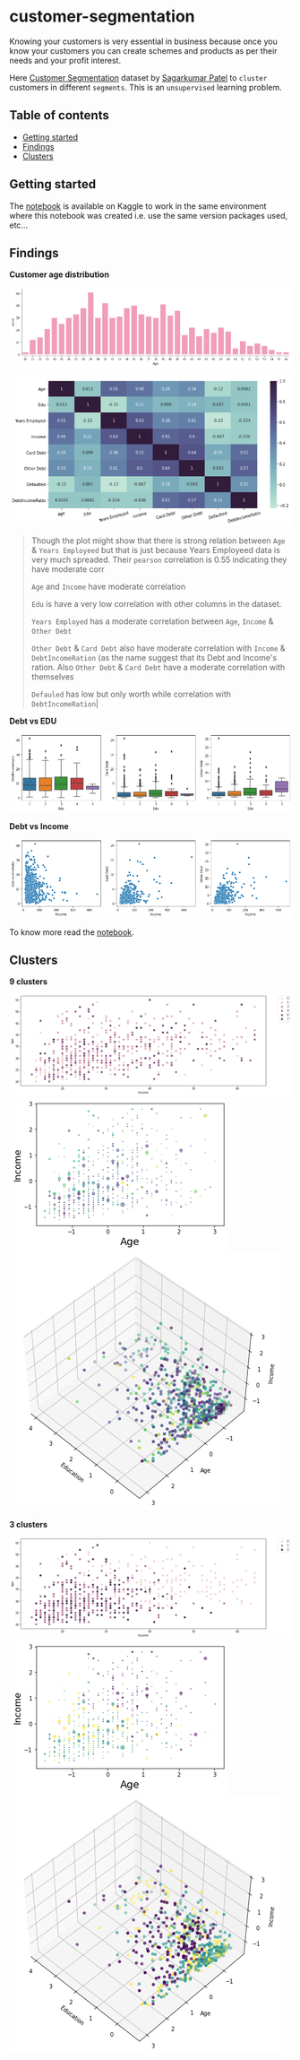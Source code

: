 # customer-segmentation

Knowing your customers is very essential in business because once you know your customers you can create schemes and products as per their needs and your profit interest.

Here [Customer Segmentation](https://www.kaggle.com/nafemuhtasim/customer-segmentation) dataset by [Sagarkumar Patel](https://www.kaggle.com/nafemuhtasim) to `cluster` customers in different `segments`. This is an `unsupervised` learning problem.

## Table of contents

- [Getting started](#getting-started)
- [Findings](#findings)
- [Clusters](#clusters)

## Getting started

The [notebook](https://www.kaggle.com/akashsdas/customer-segmentation) is available on Kaggle to work in the same environment where this notebook was created i.e. use the same version packages used, etc...

## Findings

**Customer age distribution**

![](./docs/imgs/customer-age-range.png)

![](./docs/imgs/corr.png)

> Though the plot might show that there is strong relation between `Age` & `Years Employeed` but that is just because Years Employeed data is very much spreaded. Their `pearson` correlation is 0.55 indicating they have moderate corr
>
> `Age` and `Income` have moderate correlation
>
> `Edu` is have a very low correlation with other columns in the dataset.
>
> `Years Employed` has a moderate correlation between `Age`, `Income` & `Other Debt`
>
> `Other Debt` & `Card Debt` also have moderate correlation with `Income` & `DebtIncomeRation` (as the name suggest that its Debt and Income's ration. Also `Other Debt` & `Card Debt` have a moderate correlation with themselves
>
> `Defauled` has low but only worth while correlation with `DebtIncomeRation`|

**Debt vs EDU**

![](./docs/imgs/debt-vs-edu.png)

**Debt vs Income**

![](./docs/imgs/debt-vs-income.png)

To know more read the [notebook](./notebook.ipynb).

## Clusters

**9 clusters**

![](./docs/imgs/segmentation4.png)
![](./docs/imgs/segmentation5.png)
![](./docs/imgs/segmentation6.png)

**3 clusters**

![](./docs/imgs/segmentation3.png)
![](./docs/imgs/segmentation2.png)
![](./docs/imgs/segmentation1.png)

